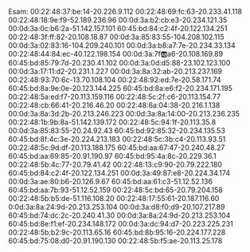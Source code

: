 Esam: 
00:22:48:37:be:14-20.226.9.112
00:22:48:69:fc:63-20.233.41.118
00:22:48:18:9e:f9-52.189.236.96
00:0d:3a:b2:cb:e3-20.234.121.35
00:0d:3a:0c:b6:2a-51.142.157.101
60:45:bd:84:c2:4f-20.122.134.251
00:22:48:3f:ff:82-20.108.18.87
00:0d:3a:85:83:55-104.208.102.115
00:0d:3a:02:83:16-104.209.240.101
00:0d:3a:b8:a7:7e-20.234.33.134
00:22:48:44:84:ec-40.122.198.154
00:0d:3a:7f:ab:a6-20.108.169.89
60:45:bd:85:79:7d-20.230.41.102
00:0d:3a:0d:d5:88-23.102.123.100
00:0d:3a:17:11:d2-20.231.1.227
00:0d:3a:8a:32:ab-20.213.237.169
00:22:48:93:70:6c-13.70.108.104
00:22:48:92:ed:7e-20.58.171.74
60:45:bd:8a:9e:0e-20.123.144.225
60:45:bd:8a:e6:f2-20.234.171.195 
00:22:48:5a:ed:f7-20.113.159.116
00:22:48:5c:2f:c6-20.113.154.77
00:22:48:cb:66:41-20.216.46.20
00:22:48:6a:04:38-20.216.1.138
00:0d:3a:8a:3d:2b-20.213.246.223
00:0d:3a:8a:14:00-20.213.236.235
00:22:48:1b:9b:8a-51.142.139.172
00:22:48:5c:94:1f-20.113.35.8
00:0d:3a:85:83:55-20.24.92.43
60:45:bd:92:85:32-20.234.135.53
60:45:bd:8f:4c:3e-20.224.213.183
00:22:48:5c:3b:c4-20.113.93.51
00:22:48:5c:9d:df-20.113.188.175
60:45:bd:aa:67:47-20.240.48.27
60:45:bd:aa:69:85-20.91.190.97
60:45:bd:95:4a:8c-20.229.36.1
00:22:48:5b:4c:77-20.79.41.42
00:22:48:13:c9:90-20.79.222.180
60:45:bd:84:c2:4f-20.122.134.251
00:0d:3a:49:87:e8-20.224.34.174
00:0d:3a:ae:80:b6-20.126.9.67
60:45:bd:aa:61:c3-51.12.52.136
60:45:bd:aa:7b:93-51.12.52.159
00:22:48:5c:bd:65-20.79.204.158
00:22:48:5b:b5:de-51.116.108.20
00:22:48:17:55:61-20.187.116.60
0:0d:3a:8a:24:9d-20.213.253.104
00:0d:3a:d8:f0:d9-20.107.217.89
60:45:bd:74:dc:2c-20.240.41.30
00:0d:3a:8a:24:9d-20.213.253.104 
60:45:bd:8e:f1:ef-20.234.148.172
00:0d:3a:dc:94:d7-20.223.225.231
00:22:48:5b:b2:9c-20.113.65.16
60:45:bd:8b:95:16-20.224.177.228
60:45:bd:75:08:d0-20.91.190.130
00:22:48:5b:f5:ae-20.113.25.178
